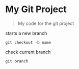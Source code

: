 # My Git Project

> My code for the git project

starts a new branch
```
git checkout -b name
```
check current branch
```
git branch 
```